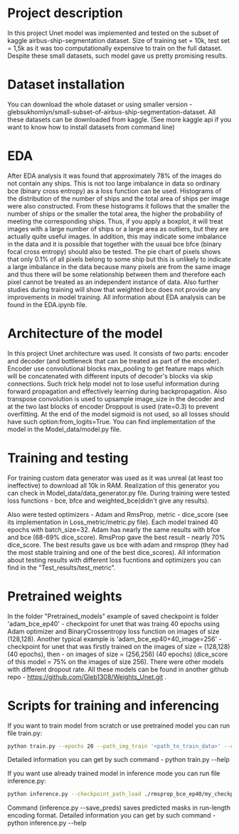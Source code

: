 # Project description

In this project Unet model was implemented and tested on the subset of kaggle airbus-ship-segmentation dataset.
Size of training set = 10k, test set = 1,5k as it was too computationally expensive to train on the full dataset.
Despite these small datasets, such model gave us pretty promising results.

# Dataset installation

You can download the whole dataset or using smaller version - glebsukhomlyn/small-subset-of-airbus-ship-segmentation-dataset.
All these datasets can be downloaded from kaggle. (See more kaggle api if you want to
know how to install datasets from command line)

# EDA

After EDA analysis it was found that approximately 78% of the images do not contain any ships.
This is not too large imbalance in data so ordinary bce (binary cross entropy) as a loss function can be used.
Histograms of the distribution of the number of ships and the total area of ​​ships per image were also constructed.
From these histograms it follows that the smaller the number of ships or the smaller the total area, the higher the probability of meeting the corresponding ships.
Thus, if you apply a boxplot, it will treat images with a large number of ships or a large area as outliers, but they are actually quite useful images.
In addition, this may indicate some imbalance in the data and it is possible that together with the usual bce bfce (binary focal cross entropy) should also be tested.
The pie chart of pixels shows that only 0.1% of all pixels belong to some ship but this is unlikely to indicate a large imbalance in the data
because many pixels are from the same image and thus there will be some relationship between them and therefore each pixel cannot be treated as an independent instance of data.
Also further studies during training will show that weighted bce does not provide any improvements in model training.
All information about EDA analysis can be found in the EDA.ipynb file.

# Architecture of the model

In this project Unet architecture was used. It consists of two parts: encoder and decoder (and bottleneck
that can be treated as part of the encoder). Encoder use convolutional blocks max_pooling to get feature maps which
will be concatenated with different inputs of decoder's blocks via skip connections. Such trick help model not to lose
useful information during forward propagation and effectively learning during backpropagation. Also transpose convolution is used
to upsample image_size in the decoder and at the two last blocks of encoder Droppout is used (rate=0.3) to prevent overfitting.
At the end of the model sigmoid is not used, so all losses should have such option:from_logits=True.
You can find implementation of the model in the Model_data/model.py file.

# Training and testing

<p>For training custom data generator was used as it was unreal (at least too ineffective) to download all 10k in RAM. Realization of
this generator you can check in Model_data/data_generator.py file. During training were tested loss functions - bce, bfce and weighted_bce(didn't give any results).</p>
<p>Also were tested optimizers - Adam and RmsProp, metric - dice_score (see its implementation in Loss_metric/metric.py file).
Each model trained 40 epochs with batch_size=32. Adam has nearly the same results with bfce and bce (68-69% dice_score). RmsProp gave the best result -
nearly 70% dice_score. The best results gave us bce with adam and rmsprop (they had the most stable training and one of the best dice_scores).
All information about testing results with different loss fucntions and optimizers you can find in the "Test_results/test_metric".</p>


# Pretrained weights

In the folder "Pretrained_models" example of saved checkpoint is folder 'adam_bce_ep40' - checkpoint for unet that was traing 40 epochs using
Adam optimizer and BinaryCrossentropy loss function on images of size (128,128). Another typical example is 'adam_bce_ep40+40_image=256' - checkpoint for unet that was firstly trained on the images of size = (128,128) (40 epochs), then - on images of size = (256,256) (40 epochs) (dice_score of this model = 75% on the images of size 256). There were other models with different dropout rate. All these models can be found in another github repo - https://github.com/Gleb1308/Weights_Unet.git .

# Scripts for training and inferencing

If you want to train model from scratch or use pretrained model you can run file train.py:
```bash
python train.py --epochs 20 --path_img_train '<path_to_train_data>' --checkpoint_path_save '<path to save weights>' --save_weights --save_plot
```
Detailed information you can get by such command - python train.py --help

If you want use already trained model in inference mode you can run file inference.py:
```bash
python inference.py --checkpoint_path_load ./rmsprop_bce_ep40/my_checkpoint --save_fig --save_preds
```
Command (inference.py --save_preds) saves predicted masks in run-length encoding format.
Detailed information you can get by such command - python inference.py --help
